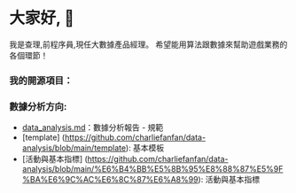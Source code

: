  # 大家好, 👋
 
 我是查理,前程序員,現任大數據產品經理。
 希望能用算法跟數據來幫助遊戲業務的各個環節！




### 我的開源項目：

### 數據分析方向:
* [data_analysis.md](https://github.com/charliefanfan/data-analysis/blob/main/data_analysis.md)：數據分析報告 - 規範
* [template] (https://github.com/charliefanfan/data-analysis/blob/main/template): 基本模板
* [活動與基本指標] (https://github.com/charliefanfan/data-analysis/blob/main/%E6%B4%BB%E5%8B%95%E8%88%87%E5%9F%BA%E6%9C%AC%E6%8C%87%E6%A8%99): 活動與基本指標

